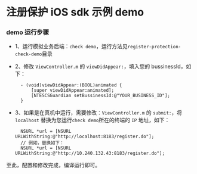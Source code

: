 注册保护 iOS sdk 示例 demo
===

### demo 运行步骤

* 1、运行模拟业务后端：`check demo`，运行方法见`register-protection-check-demo`目录
* 2、修改 `ViewController.m` 的 `viewDidAppear:`，填入您的 bussinessId，如下：

		- (void)viewDidAppear:(BOOL)animated {
    		[super viewDidAppear:animated];
    		[NTESCSGuardian setBussinessId:@"YOUR_BUSINESS_ID"];
		}
* 3、如果是在真机中运行，需要修改：`ViewController.m` 的 `submit:`，将 `localhost` 替换为您运行`check demo`所在的终端的 `IP` 地址，如下：

		NSURL *url = [NSURL URLWithString:@"http://localhost:8183/register.do"];
		// 例如，替换如下：
		NSURL *url = [NSURL URLWithString:@"http://10.240.132.43:8183/register.do"];
		
至此，配置和修改完成，编译运行即可。

